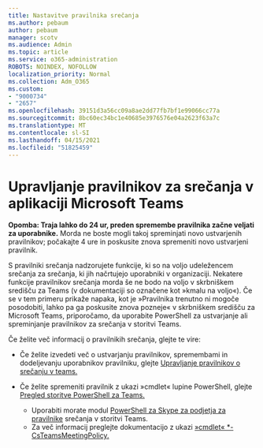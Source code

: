 ```yaml
---
title: Nastavitve pravilnika srečanja
ms.author: pebaum
author: pebaum
manager: scotv
ms.audience: Admin
ms.topic: article
ms.service: o365-administration
ROBOTS: NOINDEX, NOFOLLOW
localization_priority: Normal
ms.collection: Adm_O365
ms.custom:
- "9000734"
- "2657"
ms.openlocfilehash: 39151d3a56cc09a8ae2dd77fb7bf1e99066cc77a
ms.sourcegitcommit: 8bc60ec34bc1e40685e3976576e04a2623f63a7c
ms.translationtype: MT
ms.contentlocale: sl-SI
ms.lasthandoff: 04/15/2021
ms.locfileid: "51825459"
---
```

# <a name="manage-meeting-policies-in-microsoft-teams"></a>Upravljanje pravilnikov za srečanja v aplikaciji Microsoft Teams

**Opomba: Traja lahko do 24 ur, preden spremembe pravilnika začne veljati za uporabnike.** Morda ne boste mogli takoj spreminjati novo ustvarjenih pravilnikov; počakajte 4 ure in poskusite znova spremeniti novo ustvarjeni pravilnik.

S pravilniki srečanja nadzorujete funkcije, ki so na voljo udeležencem srečanja za srečanja, ki jih načrtujejo uporabniki v organizaciji. Nekatere funkcije pravilnikov srečanja morda še ne bodo na voljo v skrbniškem središču za Teams (v dokumentaciji so označene kot »kmalu na voljo«). Če se v tem primeru prikaže napaka, kot je »Pravilnika trenutno ni mogoče posodobiti, lahko pa ga poskusite znova pozneje« v skrbniškem središču za Microsoft Teams, priporočamo, da uporabite PowerShell za ustvarjanje ali spreminjanje pravilnikov za srečanja v storitvi Teams. 

Če želite več informacij o pravilnikih srečanja, glejte te vire:

- Če želite izvedeti več o ustvarjanju pravilnikov, spremembami in dodeljevanju uporabnikov pravilniku, glejte [Upravljanje pravilnikov o srečanju v teams.](https://docs.microsoft.com/microsoftteams/meeting-policies-in-teams)

- Če želite spremeniti pravilnik z ukazi »cmdlet« lupine PowerShell, glejte [Pregled storitve PowerShell za Teams.](https://docs.microsoft.com/microsoftteams/teams-powershell-overview) 
    - Uporabiti morate modul [PowerShell za Skype za podjetja za pravilnike](https://docs.microsoft.com/skypeforbusiness/set-up-your-computer-for-windows-powershell/download-and-install-the-skype-for-business-online-connector) srečanja v storitvi Teams. 
    - Za več informacij preglejte dokumentacijo z ukazi [»cmdlet« *-CsTeamsMeetingPolicy.](https://docs.microsoft.com/search/?search=CsTeamsMeetingPolicy&view=skype-ps)

